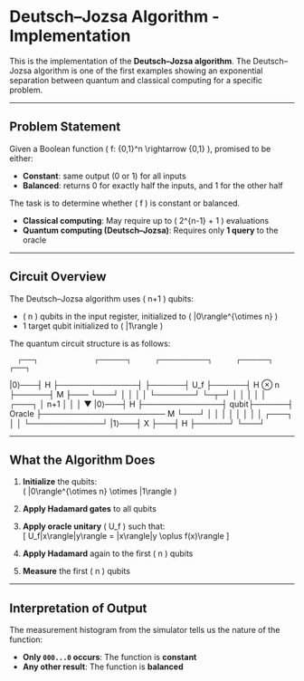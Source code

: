 
# Deutsch–Jozsa Algorithm - Implementation

This is the  implementation of the **Deutsch–Jozsa algorithm**. The Deutsch–Jozsa algorithm is one of the first examples showing an exponential separation between quantum and classical computing for a specific problem.

---

## Problem Statement

Given a Boolean function \( f: \{0,1\}^n \rightarrow \{0,1\} \), promised to be either:

- **Constant**: same output (0 or 1) for all inputs  
- **Balanced**: returns 0 for exactly half the inputs, and 1 for the other half

The task is to determine whether \( f \) is constant or balanced.

- **Classical computing**: May require up to \( 2^{n-1} + 1 \) evaluations  
- **Quantum computing (Deutsch–Jozsa)**: Requires only **1 query** to the oracle

---

## Circuit Overview

The Deutsch–Jozsa algorithm uses \( n+1 \) qubits:

- \( n \) qubits in the input register, initialized to \( |0\rangle^{\otimes n} \)
- 1 target qubit initialized to \( |1\rangle \)

The quantum circuit structure is as follows:



      ┌───┐              ┌───────┐      ┌────────────┐      ┌───────┐      ┌───┐
|0⟩───┤ H ├──────────────┤       ├──────┤    U_f      ├──────┤ H ⊗ n ├──────┤ M ├───
      └───┘              │       │      │             │      └───────┘      └─┬─┘
                         │       │      │             │                      │
      ┌───┐              │  n+1  │      │             │                      ▼
|0⟩───┤ H ├──────────────┤  qubit├──────┤   Oracle    ├────────────────────── M
      └───┘              │       │      │             │
                         │       │      │             │
      ┌───┐              │       │      └─────────────┘
|1⟩───┤ X ├───┤ H ├──────┘
      └───┘

---

## What the Algorithm Does

1. **Initialize** the qubits:  
   \( |0\rangle^{\otimes n} \otimes |1\rangle \)

2. **Apply Hadamard gates** to all qubits

3. **Apply oracle unitary** \( U_f \) such that:  
   \[
   U_f|x\rangle|y\rangle = |x\rangle|y \oplus f(x)\rangle
   \]

4. **Apply Hadamard** again to the first \( n \) qubits

5. **Measure** the first \( n \) qubits

---

## Interpretation of Output

The measurement histogram from the simulator tells us the nature of the function:

- **Only `000...0` occurs**: The function is **constant**
- **Any other result**: The function is **balanced**



